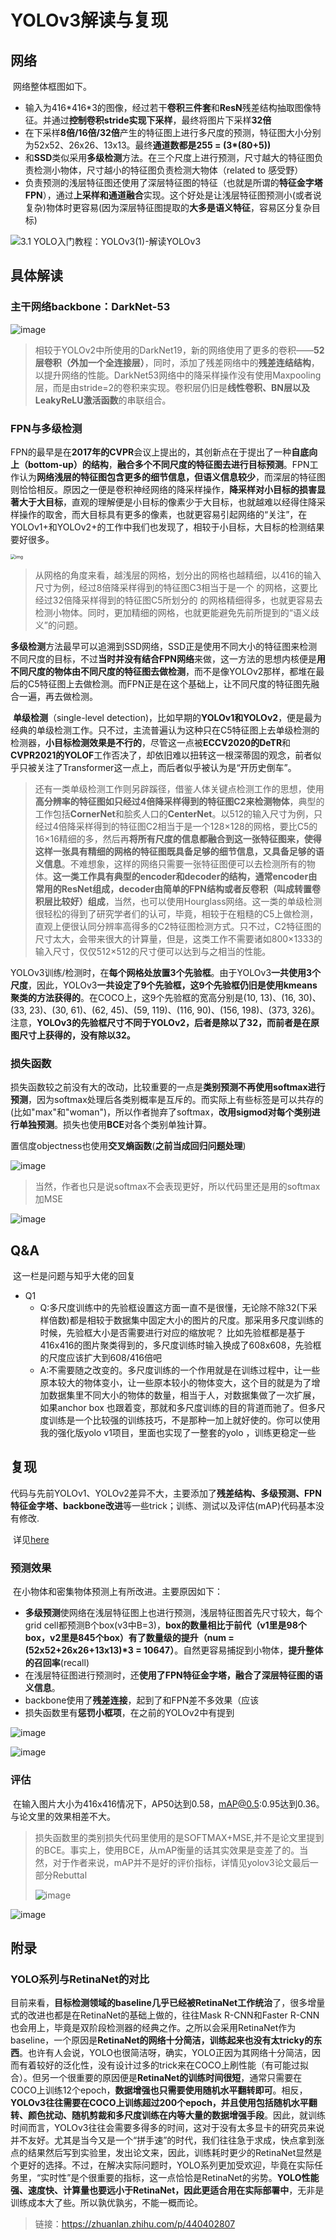 # YOLOv3解读与复现

## 网络

​	网络整体框图如下。

- 输入为416\*416\*3的图像，经过若干**卷积三件套**和**ResN**残差结构抽取图像特征。并通过**控制卷积stride实现下采样**，最终将图片下采样**32倍**
- 在下采样**8倍/16倍/32倍**产生的特征图上进行多尺度的预测，特征图大小分别为52x52、26x26、13x13。最终**通道数都是255 = (3*(80+5))**
- 和**SSD**类似采用**多级检测**方法。在三个尺度上进行预测，尺寸越大的特征图负责检测小物体，尺寸越小的特征图负责检测大物体（related to 感受野）
- 负责预测的浅层特征图还使用了深层特征图的特征（也就是所谓的**特征金字塔FPN**），通过**上采样和通道融合**实现。这个好处是让浅层特征图预测小(或者说复杂)物体时更容易(因为深层特征图提取的**大多是语义特征**，容易区分复杂目标)

![3.1 YOLO入门教程：YOLOv3(1)-解读YOLOv3](https://pic1.zhimg.com/v2-a1781eed59214623a56ec3c4dc6afbd6_720w.png?source=d16d100b)

## 具体解读

### 主干网络backbone：DarkNet-53

![image](https://user-images.githubusercontent.com/92386084/221411327-31c328a9-5411-4bc3-af2a-7ec8de6b9109.png)

>相较于YOLOv2中所使用的DarkNet19，新的网络使用了更多的卷积——**52层卷积（外加一个全连接层）**，同时，添加了残差网络中的**残差连结结构**，以提升网络的性能。DarkNet53网络中的降采样操作没有使用Maxpooling层，而是由stride=2的卷积来实现。卷积层仍旧是**线性卷积、BN层以及LeakyReLU激活函数**的串联组合。

### FPN与多级检测

​	FPN的最早是在**2017年的CVPR**会议上提出的，其创新点在于提出了一种**自底向上（bottom-up）的结构**，**融合多个不同尺度的特征图去进行目标预测**。FPN工作认为**网络浅层的特征图包含更多的细节信息，但语义信息较少**，而深层的特征图则恰恰相反。原因之一便是卷积神经网络的降采样操作，**降采样对小目标的损害显著大于大目标**，直观的理解便是小目标的像素少于大目标，也就越难以经得住降采样操作的取舍，而大目标具有更多的像素，也就更容易引起网络的“关注”，在YOLOv1+和YOLOv2+的工作中我们也发现了，相较于小目标，大目标的检测结果要好很多。

<img src="https://pic1.zhimg.com/v2-19c818eeb688ce889a06badb3fd65a04_720w.jpg?source=d16d100b" alt="img" style="zoom:50%;" />

> 从网格的角度来看，越浅层的网格，划分出的网格也越精细，以416的输入尺寸为例，经过8倍降采样得到的特征图C3相当于是一个  的网格，这要比经过32倍降采样得到的特征图C5所划分的  的网格精细得多，也就更容易去检测小物体。同时，更加精细的网格，也就更能避免先前所提到的“语义歧义”的问题。

​	**多级检测**方法最早可以追溯到SSD网络，SSD正是使用不同大小的特征图来检测不同尺度的目标，不过**当时并没有结合FPN网络**来做，这一方法的思想内核便是**用不同尺度的物体由不同尺度的特征图去做检测**，而不是像YOLOv2那样，都堆在最后的C5特征图上去做检测。而FPN正是在这个基础上，让不同尺度的特征图先融合一遍，再去做检测。

​	**单级检测**（single-level detection)，比如早期的**YOLOv1和YOLOv2**，便是最为经典的单级检测工作。只不过，主流普遍认为这种只在C5特征图上去单级检测的检测器，**小目标检测效果是不行的**，尽管这一点被**ECCV2020的DeTR**和**CVPR2021的YOLOF**工作否决了，却依旧难以扭转这一根深蒂固的观念，前者似乎只被关注了Transformer这一点上，而后者似乎被认为是“开历史倒车”。

> 还有一类单级检测工作则另辟蹊径，借鉴人体关键点检测工作的思想，使用**高分辨率的特征图如只经过4倍降采样得到的特征图C2来检测物体**，典型的工作包括**CornerNet**和脍炙人口的**CenterNet**。以512的输入尺寸为例，只经过4倍降采样得到的特征图C2相当于是一个128×128的网格，要比C5的16×16精细的多，然后再**将所有尺度的信息都融合到这一张特征图来，使得这样一张具有精细的网格的特征图既具备足够的细节信息，又具备足够的语义信息**。不难想象，这样的网络只需要一张特征图便可以去检测所有的物体。**这一类工作具有典型的encoder和decoder的结构，通常encoder由常用的ResNet组成，decoder由简单的FPN结构或者反卷积（叫成转置卷积层比较好）组成**，当然，也可以使用Hourglass网络。这一类的单级检测很轻松的得到了研究学者们的认可，毕竟，相较于在粗糙的C5上做检测，直观上便很认同分辨率高得多的C2特征图检测方式。只不过，C2特征图的尺寸太大，会带来很大的计算量，但是，这类工作不需要诸如800×1333的输入尺寸，仅仅512×512的尺寸便可以达到与之相当的性能。

​	YOLOv3训练/检测时，在**每个网格处放置3个先验框**。由于YOLOv3**一共使用3个尺度**，因此，YOLOv3**一共设定了9个先验框，这9个先验框仍旧是使用kmeans聚类的方法获得的**。在COCO上，这9个先验框的宽高分别是(10, 13)、(16, 30)、(33, 23)、(30, 61)、(62, 45)、(59, 119)、(116, 90)、(156, 198)、(373, 326)。注意，**YOLOv3的先验框尺寸不同于YOLOv2，后者是除以了32，而前者是在原图尺寸上获得的，没有除以32。**

### 损失函数

​	损失函数较之前没有大的改动，比较重要的一点是**类别预测不再使用softmax进行预测**，因为softmax处理后各类别概率是互斥的。而实际上有些标签是可以共存的(比如"max"和"woman")，所以作者抛弃了softmax，**改用sigmod对每个类别进行单独预测**。损失也使用**BCE**对各个类别单独计算。

​	置信度objectness也使用**交叉熵函数**(**之前当成回归问题处理**)

![image](https://user-images.githubusercontent.com/92386084/221411336-0b65e23c-c79b-484e-8323-3c79bf43bcc9.png)

> 当然，作者也只是说softmax不会表现更好，所以代码里还是用的softmax加MSE

![image](https://user-images.githubusercontent.com/92386084/221411343-6c5849f0-28a5-49cf-9306-efc2221d774c.png)

## Q&A

​	这一栏是问题与知乎大佬的回复

- Q1
  - Q:多尺度训练中的先验框设置这方面一直不是很懂，无论除不除32(下采样倍数)都是相较于数据集中固定大小的图片的尺度。那采用多尺度训练的时候，先验框大小是否需要进行对应的缩放呢？ 比如先验框都是基于416x416的图片聚类得到的，多尺度训练时输入换成了608x608，先验框的尺度应该扩大到608/416倍吧
  - A:不需要随之改变的。多尺度训练的一个作用就是在训练过程中，让一些原本较大的物体变小，让一些原本较小的物体变大，这个目的就是为了增加数据集里不同大小的物体的数量，相当于人，对数据集做了一次扩展，如果anchor box 也跟着变，那就和多尺度训练的目的背道而驰了。但多尺度训练是一个比较强的训练技巧，不是那种一加上就好使的。你可以使用我的强化版yolo v1项目，里面也实现了一整套的yolo ，训练更稳定一些

## 复现

​	代码与先前YOLOv1、YOLOv2差异不大，主要添加了**残差结构、多级预测、FPN特征金字塔、backbone改进**等一些trick；训练、测试以及评估(mAP)代码基本没有修改.

​	详见[here](https://www.zhihu.com/column/c_1364967262269693952)

### 预测效果

​	在小物体和密集物体预测上有所改进。主要原因如下：

- **多级预测**使网络在浅层特征图上也进行预测，浅层特征图首先尺寸较大，每个grid cell都预测B个box(v3中B=3)，**box的数量相比于前代（v1里是98个box，v2里是845个box）有了数量级的提升（num = (52x52+26x26+13x13)\*3 = 10647）**。自然更容易捕捉到小物体，**提升整体的召回率**(recall)
- 在浅层特征图进行预测时，还**使用了FPN特征金字塔，融合了深层特征图的语义信息**。
- backbone使用了**残差连接**，起到了和FPN差不多效果（应该
- 损失函数里有**惩罚小框项**，在之前的YOLOv2中有提到

![image](https://user-images.githubusercontent.com/92386084/221411353-a8bfbad2-1aae-4944-bf52-bb1c61984851.png)

![image](https://user-images.githubusercontent.com/92386084/221411362-0e5847be-07e9-435c-8c40-6906afc9e69a.png)

### 评估

​	在输入图片大小为416x416情况下，AP50达到0.58，mAP@0.5:0.95达到0.36。与论文里的效果相差不大。

> 损失函数里的类别损失代码里使用的是SOFTMAX+MSE,并不是论文里提到的BCE。事实上，使用BCE，从mAP衡量的话其实效果是变差了的。当然，对于作者来说，mAP并不是好的评价指标，详情见yolov3论文最后一部分Rebuttal
>
> ![image](https://user-images.githubusercontent.com/92386084/221411360-207095b6-7b0d-4fff-ada5-475f9f994d12.png)

![image](https://user-images.githubusercontent.com/92386084/221411367-b8319774-d0e4-4a84-8e18-084cee530bd5.png)
## 附录

### YOLO系列与RetinaNet的对比

​	目前来看，**目标检测领域的baseline几乎已经被RetinaNet工作统治**了，很多增量式的改进也都是在RetinaNet的基础上做的，往往Mask R-CNN和Faster R-CNN也会用上，毕竟是双阶段检测器的经典之作。之所以会采用RetinaNet作为baseline，一个原因是**RetinaNet的网络十分简洁，训练起来也没有太tricky的东西**。也许有人会说，YOLO也很简洁呀，确实，YOLO正因为其网络十分简洁，因而有着较好的泛化性，没有设计过多的trick来在COCO上刷性能（有可能过拟合）。但另一个很重要的原因便是**RetinaNet的训练时间很短**，通常只需要在COCO上训练12个epoch，**数据增强也只需要使用随机水平翻转即可**。相反，**YOLOv3往往需要在COCO上训练超过200个epoch，并且使用包括随机水平翻转、颜色扰动、随机剪裁和多尺度训练在内等大量的数据增强手段**。因此，就训练时间而言，YOLOv3往往会需要多得多的时间，这对于没有太多显卡的研究员来说并不友好。尤其是当今又是一个“拼手速”的时代，我们往往急于求成，快点拿到涨点的结果然后写到实验里，发出论文来，因此，训练耗时更少的RetinaNet显然是个更好的选择。不过，在解决实际问题时，YOLO系列更加受欢迎，毕竟在实际任务里，“实时性”是个很重要的指标，这一点恰恰是RetinaNet的劣势。**YOLO性能强、速度快、计算量也要远小于RetinaNet，因此更适合用在实际部署中**，无非是训练成本大了些。所以孰优孰劣，不能一概而论。

> 链接：https://zhuanlan.zhihu.com/p/440402807

